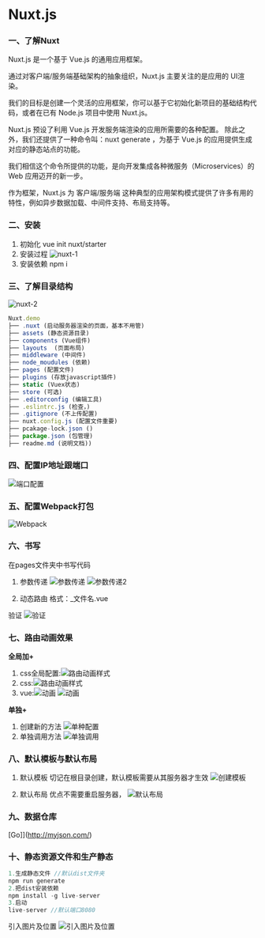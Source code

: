 # Nuxt.js

### 一、了解Nuxt
Nuxt.js 是一个基于 Vue.js 的通用应用框架。

通过对客户端/服务端基础架构的抽象组织，Nuxt.js 主要关注的是应用的 UI渲染。

我们的目标是创建一个灵活的应用框架，你可以基于它初始化新项目的基础结构代码，或者在已有 Node.js 项目中使用 Nuxt.js。

Nuxt.js 预设了利用 Vue.js 开发服务端渲染的应用所需要的各种配置。
除此之外，我们还提供了一种命令叫：nuxt generate ，为基于 Vue.js 的应用提供生成对应的静态站点的功能。

我们相信这个命令所提供的功能，是向开发集成各种微服务（Microservices）的 Web 应用迈开的新一步。

作为框架，Nuxt.js 为 客户端/服务端 这种典型的应用架构模式提供了许多有用的特性，例如异步数据加载、中间件支持、布局支持等。


### 二、安装
1. 初始化
    vue init nuxt/starter
2. 安装过程
![nuxt-1](img/nuxt-1.jpg)
3. 安装依赖
   npm i

### 三、了解目录结构
![nuxt-2](img/nuxt-2.jpg)
```js
Nuxt.demo
├── .nuxt (启动服务器渲染的页面，基本不用管)
├── assets (静态资源目录)
├── components (Vue组件)
├── layouts  (页面布局)
├── middleware (中间件)
├── node_moudules (依赖)
├── pages (配置文件)
├── plugins (存放javascript插件)
├── static (Vuex状态)
├── store (可选)
├── .editorconfig (编辑工具)
├── .eslintrc.js (检查，)
├── .gitignore (不上传配置)
├── nuxt.config.js (配置文件重要)
├── pcakage-lock.json ()
├── package.json (包管理)
├── readme.md (说明文档))
```

### 四、配置IP地址跟端口
![端口配置](img/端口配置.jpg)

### 五、配置Webpack打包
![Webpack](img/Webpack.png)

### 六、书写
在pages文件夹中书写代码
1. 参数传递
![参数传递](img/参数传递.jpg)
![参数传递2](img/参数传递2.jpg)

2. 动态路由
格式：_文件名.vue

验证
![验证](img/验证.png)

### 七、路由动画效果
**全局加+**
1. css全局配置:![路由动画样式](img/全局css配置.png)
2. css:![路由动画样式](img/路由动画样式.png)
3. vue:![动画](img/动画1.png)
    ![动画](img/动画2.png)

**单独+**
1. 创建新的方法
![单种配置](img/单种配置.png)
2. 单独调用方法
![单独调用](img/单独调用.png)

### 八、默认模板与默认布局
1. 默认模板
切记在根目录创建，默认模板需要从其服务器才生效
![创建模板](img/创建模板.png)

2. 默认布局
优点不需要重启服务器，
![默认布局](img/默认布局.png)

### 九、数据仓库
[Go]](http://myjson.com/)



### 十、静态资源文件和生产静态

```js
1.生成静态文件 //默认dist文件夹
npm run generate
2.把dist安装依赖
npm install -g live-server
3.启动
live-server //默认端口8080
```
引入图片及位置
![引入图片及位置](img/引入图片及位置.jpg)